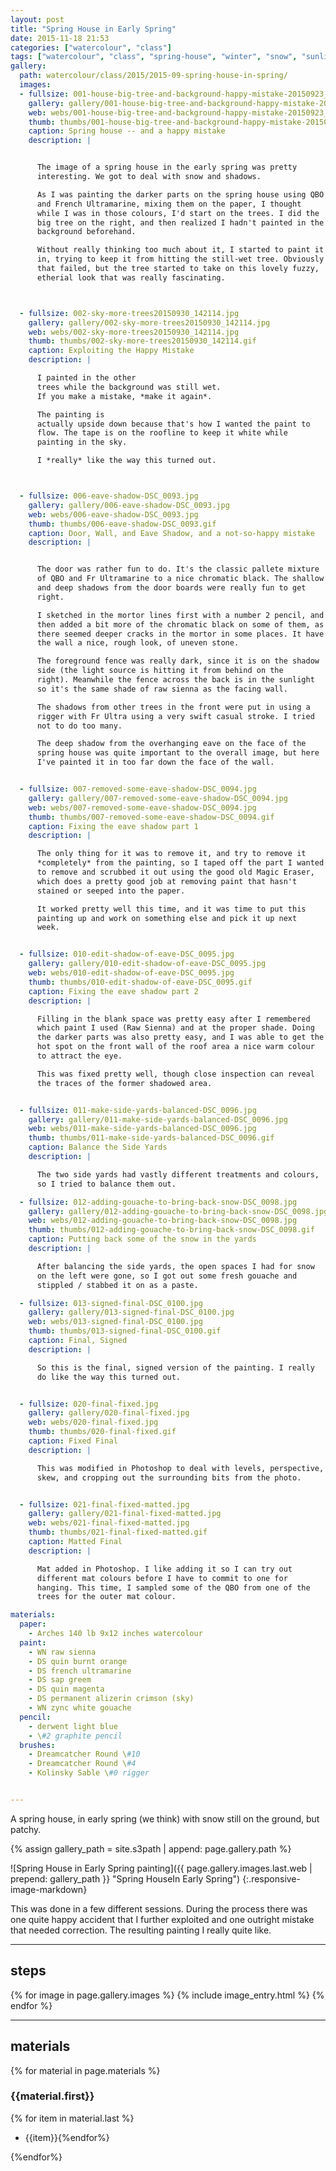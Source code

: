 ```yaml
---
layout: post
title: "Spring House in Early Spring"
date: 2015-11-18 21:53
categories: ["watercolour", "class"]
tags: ["watercolour", "class", "spring-house", "winter", "snow", "sunlight", "shadow", "happy-accidents"]
gallery:
  path: watercolour/class/2015/2015-09-spring-house-in-spring/
  images:
  - fullsize: 001-house-big-tree-and-background-happy-mistake-20150923_150253.jpg
    gallery: gallery/001-house-big-tree-and-background-happy-mistake-20150923_150253.jpg
    web: webs/001-house-big-tree-and-background-happy-mistake-20150923_150253.jpg
    thumb: thumbs/001-house-big-tree-and-background-happy-mistake-20150923_150253.gif
    caption: Spring house -- and a happy mistake
    description: |


      The image of a spring house in the early spring was pretty
      interesting. We got to deal with snow and shadows.

      As I was painting the darker parts on the spring house using QBO
      and French Ultramarine, mixing them on the paper, I thought
      while I was in those colours, I'd start on the trees. I did the
      big tree on the right, and then realized I hadn't painted in the
      background beforehand.

      Without really thinking too much about it, I started to paint it
      in, trying to keep it from hitting the still-wet tree. Obviously
      that failed, but the tree started to take on this lovely fuzzy,
      etherial look that was really fascinating.



  - fullsize: 002-sky-more-trees20150930_142114.jpg
    gallery: gallery/002-sky-more-trees20150930_142114.jpg
    web: webs/002-sky-more-trees20150930_142114.jpg
    thumb: thumbs/002-sky-more-trees20150930_142114.gif
    caption: Exploiting the Happy Mistake
    description: |

      I painted in the other
      trees while the background was still wet.
      If you make a mistake, *make it again*.

      The painting is
      actually upside down because that's how I wanted the paint to
      flow. The tape is on the roofline to keep it white while
      painting in the sky.

      I *really* like the way this turned out.



  - fullsize: 006-eave-shadow-DSC_0093.jpg
    gallery: gallery/006-eave-shadow-DSC_0093.jpg
    web: webs/006-eave-shadow-DSC_0093.jpg
    thumb: thumbs/006-eave-shadow-DSC_0093.gif
    caption: Door, Wall, and Eave Shadow, and a not-so-happy mistake
    description: |


      The door was rather fun to do. It's the classic pallete mixture
      of QBO and Fr Ultramarine to a nice chromatic black. The shallow
      and deep shadows from the door boards were really fun to get
      right.

      I sketched in the mortor lines first with a number 2 pencil, and
      then added a bit more of the chromatic black on some of them, as
      there seemed deeper cracks in the mortor in some places. It have
      the wall a nice, rough look, of uneven stone.

      The foreground fence was really dark, since it is on the shadow
      side (the light source is hitting it from behind on the
      right). Meanwhile the fence across the back is in the sunlight
      so it's the same shade of raw sienna as the facing wall.

      The shadows from other trees in the front were put in using a
      rigger with Fr Ultra using a very swift casual stroke. I tried
      not to do too many.

      The deep shadow from the overhanging eave on the face of the
      spring house was quite important to the overall image, but here
      I've painted it in too far down the face of the wall.


  - fullsize: 007-removed-some-eave-shadow-DSC_0094.jpg
    gallery: gallery/007-removed-some-eave-shadow-DSC_0094.jpg
    web: webs/007-removed-some-eave-shadow-DSC_0094.jpg
    thumb: thumbs/007-removed-some-eave-shadow-DSC_0094.gif
    caption: Fixing the eave shadow part 1
    description: |

      The only thing for it was to remove it, and try to remove it
      *completely* from the painting, so I taped off the part I wanted
      to remove and scrubbed it out using the good old Magic Eraser,
      which does a pretty good job at removing paint that hasn't
      stained or seeped into the paper.

      It worked pretty well this time, and it was time to put this
      painting up and work on something else and pick it up next
      week.


  - fullsize: 010-edit-shadow-of-eave-DSC_0095.jpg
    gallery: gallery/010-edit-shadow-of-eave-DSC_0095.jpg
    web: webs/010-edit-shadow-of-eave-DSC_0095.jpg
    thumb: thumbs/010-edit-shadow-of-eave-DSC_0095.gif
    caption: Fixing the eave shadow part 2
    description: |

      Filling in the blank space was pretty easy after I remembered
      which paint I used (Raw Sienna) and at the proper shade. Doing
      the darker parts was also pretty easy, and I was able to get the
      hot spot on the front wall of the roof area a nice warm colour
      to attract the eye.

      This was fixed pretty well, though close inspection can reveal
      the traces of the former shadowed area.


  - fullsize: 011-make-side-yards-balanced-DSC_0096.jpg
    gallery: gallery/011-make-side-yards-balanced-DSC_0096.jpg
    web: webs/011-make-side-yards-balanced-DSC_0096.jpg
    thumb: thumbs/011-make-side-yards-balanced-DSC_0096.gif
    caption: Balance the Side Yards
    description: |

      The two side yards had vastly different treatments and colours,
      so I tried to balance them out.

  - fullsize: 012-adding-gouache-to-bring-back-snow-DSC_0098.jpg
    gallery: gallery/012-adding-gouache-to-bring-back-snow-DSC_0098.jpg
    web: webs/012-adding-gouache-to-bring-back-snow-DSC_0098.jpg
    thumb: thumbs/012-adding-gouache-to-bring-back-snow-DSC_0098.gif
    caption: Putting back some of the snow in the yards
    description: |

      After balancing the side yards, the open spaces I had for snow
      on the left were gone, so I got out some fresh gouache and
      stippled / stabbed it on as a paste.

  - fullsize: 013-signed-final-DSC_0100.jpg
    gallery: gallery/013-signed-final-DSC_0100.jpg
    web: webs/013-signed-final-DSC_0100.jpg
    thumb: thumbs/013-signed-final-DSC_0100.gif
    caption: Final, Signed
    description: |

      So this is the final, signed version of the painting. I really
      do like the way this turned out.


  - fullsize: 020-final-fixed.jpg
    gallery: gallery/020-final-fixed.jpg
    web: webs/020-final-fixed.jpg
    thumb: thumbs/020-final-fixed.gif
    caption: Fixed Final
    description: |

      This was modified in Photoshop to deal with levels, perspective,
      skew, and cropping out the surrounding bits from the photo.


  - fullsize: 021-final-fixed-matted.jpg
    gallery: gallery/021-final-fixed-matted.jpg
    web: webs/021-final-fixed-matted.jpg
    thumb: thumbs/021-final-fixed-matted.gif
    caption: Matted Final
    description: |

      Mat added in Photoshop. I like adding it so I can try out
      different mat colours before I have to commit to one for
      hanging. This time, I sampled some of the QBO from one of the
      trees for the outer mat colour.

materials:
  paper:
    - Arches 140 lb 9x12 inches watercolour
  paint:
    - WN raw sienna
    - DS quin burnt orange
    - DS french ultramarine
    - DS sap greem
    - DS quin magenta
    - DS permanent alizerin crimson (sky)
    - WN zync white gouache
  pencil:
    - derwent light blue
    - \#2 graphite pencil
  brushes:
    - Dreamcatcher Round \#10
    - Dreamcatcher Round \#4
    - Kolinsky Sable \#0 rigger


---
```


A spring house, in early spring (we think) with snow still on the ground,
but patchy.

{% assign gallery_path = site.s3path | append: page.gallery.path %}

![Spring House in Early Spring painting]({{ page.gallery.images.last.web | prepend: gallery_path }} "Spring HouseIn Early Spring")
{:.responsive-image-markdown}

This was done in a few different sessions. During the process there
was one quite happy accident that I further exploited and one outright
mistake that needed correction. The resulting painting I really quite
like.

*******

## steps

{% for image in page.gallery.images %}
{% include image_entry.html %}
{% endfor %}

*******

## materials
{% for material in page.materials %}
### {{material.first}}
{% for item in material.last %}
* {{item}}{%endfor%}

{%endfor%}
